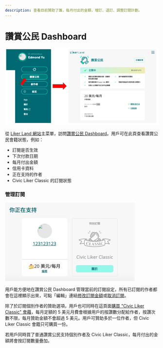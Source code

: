```yaml
---
description: 查看目前贊助了誰，每月付出的金額，增訂、退訂、調整訂閱計劃。
---
```


# 讚賞公民 Dashboard

![&#x8B9A;&#x8CDE;&#x516C;&#x6C11; Dashboard](../../.gitbook/assets/image%20%285%29.png)

從 [Liker Land 網站](https://liker.land)主菜單，訪問[讚賞公民 Dashboard](https://liker.land/civic/dashboard)。用戶可在此頁查看讚賞公民會籍狀態，例如：

* 訂閱是否生效
* 下次付款日期
* 每月付出金額
* 信用卡資料
* 正在支持的作者
* Civic Liker Classic 的訂閱狀態

### 管理訂閱

![](../../.gitbook/assets/image%20%2814%29.png)

用戶能方便地在讚賞公民 Dashboard 管理當前的訂閱設定，所有已訂閱的作者都會在這裡顯示出來，可點「編輯」連結[修改訂閱金額](be-a-civic-liker.md#bu-zhou-liu-guan-li-zan-shang-gong-min-ding-yue)或[取消訂閱](unsubscribe-civic-liker.md)。

除了於訂閱個別作者的贊助選項，用戶也可同時在這頁面[購買 "Civic Liker Classic" 會藉](be-a-civic-liker.md#civic-liker-classic)，每月定額的 5 美元月費會根據用戶的按讚數分配給作者，按讚次數不限，每月贊助金額不會超過 5 美元。用戶可贊助多於一位作者，但 Civic Liker Classic 會籍只可購買一份。

若用戶同時買了普通讚賞公民支持個別作者及 Civic Liker Classic，每月付出的金額將會按訂閱數量疊加。

